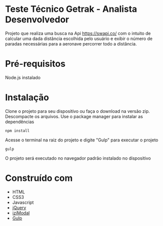 # Teste Técnico Getrak - Analista Desenvolvedor
Projeto que realiza uma busca na Api https://swapi.co/ com o intuito de calcular uma dada distância escolhida pelo usuário e exibir o número de paradas necessárias para a aeronave percorrer todo a distância.

# Pré-requisitos
Node.js instalado

# Instalação
Clone o projeto para seu dispositivo ou faça o download na versão zip.
Descompacte os arquivos.
Use o package manager para instalar as dependências
```
npm install
```
Acesse o terminal na raiz do projeto e digite "Gulp" para executar o projeto
```
gulp
```

O projeto será executado no navegador padrão instalado no dispositivo

# Construído com
 - HTML
 - CSS3
 - Javascript
 - [jQuery](https://jquery.com/)
 - [iziModal](http://izimodal.marcelodolza.com/)
 - [Gulp](https://gulpjs.com/)
